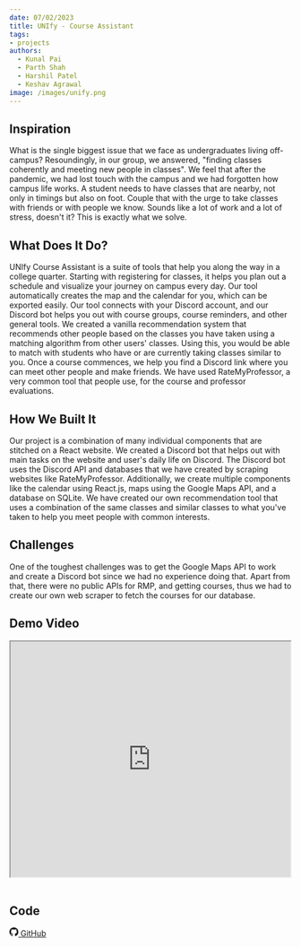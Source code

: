 ```yaml
---
date: 07/02/2023
title: UNIfy - Course Assistant
tags:
- projects
authors:
  - Kunal Pai
  - Parth Shah
  - Harshil Patel
  - Keshav Agrawal
image: /images/unify.png
---
```


## Inspiration

What is the single biggest issue that we face as undergraduates living off-campus? Resoundingly, in our group, we answered, "finding classes coherently and meeting new people in classes". We feel that after the pandemic, we had lost touch with the campus and we had forgotten how campus life works. A student needs to have classes that are nearby, not only in timings but also on foot. Couple that with the urge to take classes with friends or with people we know. Sounds like a lot of work and a lot of stress, doesn't it? This is exactly what we solve.

## What Does It Do?

UNIfy Course Assistant is a suite of tools that help you along the way in a college quarter. Starting with registering for classes, it helps you plan out a schedule and visualize your journey on campus every day. Our tool automatically creates the map and the calendar for you, which can be exported easily. Our tool connects with your Discord account, and our Discord bot helps you out with course groups, course reminders, and other general tools. We created a vanilla recommendation system that recommends other people based on the classes you have taken using a matching algorithm from other users' classes. Using this, you would be able to match with students who have or are currently taking classes similar to you. Once a course commences, we help you find a Discord link where you can meet other people and make friends. We have used RateMyProfessor, a very common tool that people use, for the course and professor evaluations.

## How We Built It

Our project is a combination of many individual components that are stitched on a React website. We created a Discord bot that helps out with main tasks on the website and user's daily life on Discord. The Discord bot uses the Discord API and databases that we have created by scraping websites like RateMyProfessor. Additionally, we create multiple components like the calendar using React.js, maps using the Google Maps API, and a database on SQLite. We have created our own recommendation tool that uses a combination of the same classes and similar classes to what you've taken to help you meet people with common interests.

## Challenges

One of the toughest challenges was to get the Google Maps API to work and create a Discord bot since we had no experience doing that. Apart from that, there were no public APIs for RMP, and getting courses, thus we had to create our own web scraper to fetch the courses for our database.

## Demo Video

<div>
<div class="lists">
    <iframe width="500px" height="420px"
    src="https://www.youtube.com/embed/Ax1v-L-QEtA">
    </iframe>
    </br>
    </br>
</div>
</div>

## Code

<a href="https://github.com/helloparthshah/UNIfyCourseAssistant">
<svg xmlns="http://www.w3.org/2000/svg" width="16" height="16" fill="currentColor" class="bi bi-github" viewBox="0 0 16 16">
<path d="M8 0C3.58 0 0 3.58 0 8c0 3.54 2.29 6.53 5.47 7.59.4.07.55-.17.55-.38 0-.19-.01-.82-.01-1.49-2.01.37-2.53-.49-2.69-.94-.09-.23-.48-.94-.82-1.13-.28-.15-.68-.52-.01-.53.63-.01 1.08.58 1.23.82.72 1.21 1.87.87 2.33.66.07-.52.28-.87.51-1.07-1.78-.2-3.64-.89-3.64-3.95 0-.87.31-1.59.82-2.15-.08-.2-.36-1.02.08-2.12 0 0 .67-.21 2.2.82.64-.18 1.32-.27 2-.27.68 0 1.36.09 2 .27 1.53-1.04 2.2-.82 2.2-.82.44 1.1.16 1.92.08 2.12.51.56.82 1.27.82 2.15 0 3.07-1.87 3.75-3.65 3.95.29.25.54.73.54 1.48 0 1.07-.01 1.93-.01 2.2 0 .21.15.46.55.38A8.012 8.012 0 0 0 16 8c0-4.42-3.58-8-8-8z"/>
</svg>
GitHub
</a>